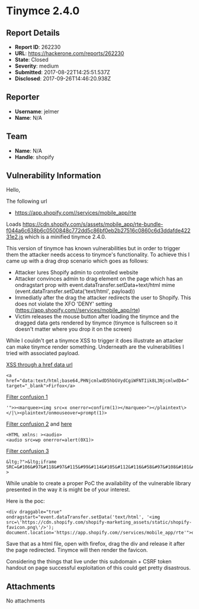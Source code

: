 # Tinymce 2.4.0

## Report Details
- **Report ID**: 262230
- **URL**: https://hackerone.com/reports/262230
- **State**: Closed
- **Severity**: medium
- **Submitted**: 2017-08-22T14:25:51.537Z
- **Disclosed**: 2017-09-26T14:46:20.938Z

## Reporter
- **Username**: jelmer
- **Name**: N/A

## Team
- **Name**: N/A
- **Handle**: shopify

## Vulnerability Information
Hello,

The following url
  * https://app.shopify.com//services/mobile_app/rte

Loads https://cdn.shopify.com/s/assets/mobile_app/rte-bundle-f044a6c638b6c0500848c772dd5c86bf0eb2b27516c0860c6d3ddafde42231e2.js which is a minified tinymce 2.4.0.

This version of tinymce has known vulnerabilities but in order to trigger them the attacker needs access to tinymce's functionality. To achieve this I came up with a drag drop scenario which goes as follows:
  * Attacker lures Shopify admin to controlled website
  * Attacker convinces admin to drag element on the page which has an ondragstart prop with event.dataTransfer.setData+text/html mime (event.dataTransfer.setData('text/html', payload))
  * Immediatly after the drag the attacker redirects the user to Shopify. This does not violate the XFO 'DENY' setting (https://app.shopify.com//services/mobile_app/rte)
  * Victim releases the mouse button after loading the tinymce and the dragged data gets rendered by tinymce (tinymce is fullscreen so it doesn't matter where you drop it on the screen)

While I couldn't get a tinymce XSS to trigger it does illustrate an attacker can make tinymce render something. Underneath are the vulnerabilities I tried with associated payload.

[XSS through a href data url](https://github.com/cybersecurityworks/Disclosed/issues/10)

```
<a href="data:text/html;base64,PHNjcmlwdD5hbGVydCgiWFNTIik8L3NjcmlwdD4=" target="_blank">Firfox</a>
```
[Filter confusion 1](https://github.com/tinymce/tinymce/issues/3114)
```
'">><marquee><img src=x onerror=confirm(1)></marquee>"></plaintext\></|\><plaintext/onmouseover=prompt(1)>
```
[Filter confusion 2](https://hackerone.com/reports/81736) and [here](https://github.com/tinymce/tinymce/issues/2356)
```
<HTML xmlns: ><audio>
<audio src=wp onerror=alert(0X1)>
```
[Filter confusion 3](https://github.com/tinymce/tinymce/issues/2132)
```
&ltg;?">&ltg;iframe SRC=&#106&#97&#118&#97&#115&#99&#114&#105&#112&#116&#58&#97&#108&#101&#114&#116&#40&#39&#88&#83&#83&#39&#41>?>
```

While unable to create a proper PoC the availability of the vulnerable library presented in the way it is might be of your interest.

Here is the poc:
```
<div draggable="true" ondragstart="event.dataTransfer.setData('text/html', '<img src=\'https://cdn.shopify.com/shopify-marketing_assets/static/shopify-favicon.png\'/>'); document.location='https://app.shopify.com//services/mobile_app/rte'">drag</div>
```
Save that as a html file, open with firefox, drag the div and release it after the page redirected. Tinymce will then render the favicon.

Considering the things that live under this subdomain + CSRF token handout on page successful exploitation of this could get pretty disastrous.

## Attachments
No attachments
